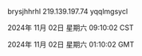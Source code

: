 brysjhhrhl 219.139.197.74 yqqlmgsycl

2024年 11月 02日 星期六 09:10:02 CST

2024年 11月 02日 星期六 01:10:02 GMT
